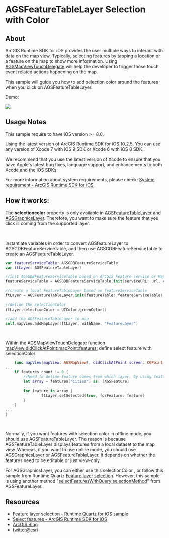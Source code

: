 # AGSFeatureTableLayer Selection with Color

## About

ArcGIS Runtime SDK for iOS provides the user multiple ways to interact with data on the map view. 
Typically, selecting features by tapping a location or a feature on the map to show more information. Using [AGSMapViewTouchDelegate](https://developers.arcgis.com/ios/api-reference/protocol_a_g_s_map_view_touch_delegate-p.html) will help the developer to trigger those touch event related actions happening on the map.

This sample will guide you how to add selection color around the features when you click on AGSFeatureTableLayer. 

Demo:

![](https://i.imgflip.com/17zwd7.gif)


## Usage Notes

This sample require to have iOS version >= 8.0.

Using the latest version of ArcGIS Runtime SDK for iOS 10.2.5. You can use any version of Xcode 7 with iOS 9 SDK or Xcode 6 with iOS 8 SDK.

We recommend that you use the latest version of Xcode to ensure that you have Apple's latest bug fixes, language support, and enhancements to both Xcode and the iOS SDKs.

For more information about system requirements, please check: [System requirement  - ArcGIS Runtime SDK for iOS](https://developers.arcgis.com/ios/swift/guide/system-reqs.htm)


## How it works:

The **selectioncolor** property is only available in [AGSFeatureTableLayer](https://developers.arcgis.com/ios/api-reference/interface_a_g_s_feature_table_layer.html#a39a9fc1e100d84a2932e66f5bcb6cd86) and [AGSGraphicsLayer](https://developers.arcgis.com/ios/api-reference/interface_a_g_s_graphics_layer.html#a53677677f06eb38f0b8b14bc80668266). Therefore, you want to make sure the feature that you click is coming from the supported layer.

&nbsp;

Instantiate variables in order to convert AGSfeatureLayer to AGSGDBFeatureServiceTable, and then use AGSGDBFeatureServiceTable to create an AGSFeatureTableLayer.

```swift
var featureServiceTable: AGSGDBFeatureServiceTable!  
var ftLayer: AGSFeatureTableLayer!  

//init AGSGDBFeatureServiceTable based on ArcGIS Feature service or Map service URL
featureServiceTable = AGSGDBFeatureServiceTable.init(serviceURL: url, credential: nil, spatialReference: AGSSpatialReference.webMercatorSpatialReference())
        
//create a local FeatureTableLayer based on featureServiceTable
ftLayer = AGSFeatureTableLayer.init(featureTable: featureServiceTable)
        
//define the selectionColor
ftLayer.selectionColor = UIColor.greenColor()
        
//add the AGSFeatureTableLayer to map
self.mapView.addMapLayer(ftLayer, withName: "FeatureLayer")
```
&nbsp;

Within the AGSMapViewTouchDelegate function [mapView:didClickAtPoint:mapPoint:features:](https://developers.arcgis.com/ios/api-reference/protocol_a_g_s_map_view_touch_delegate-p.html#acf2fb293c5b0c42c39b3b7f8f73dc7f2) define select feature with selectionColor
```swift
    func mapView(mapView: AGSMapView!, didClickAtPoint screen: CGPoint, mapPoint mappoint: AGSPoint!, features: [NSObject : AnyObject]!) {
...
	if features.count != 0 {
		//Need to define feature comes from which layer, by using featureservice's layer name
    	let array = features["Cities"] as! [AGSFeature]
    	...
    	for feature in array {
                ftLayer.setSelected(true, forFeature: feature)
		}
 	}
...
}
```
&nbsp;

Normally, if you want features with selection color in offline mode, you should use AGSFeatureTableLayer. The reason is because AGSFeatureTableLayer displays features from a local dataset to the map view. Whereas, if you want to use online mode, you should use AGSGraphicsLayer or AGSFeatureTableLayer. It depends on whether the features need to be editable or just view-only.

For AGSGraphicsLayer, you can either use this selectionColor , or follow this sample from Runtime Quartz [Feature layer selection](https://developers.arcgis.com/ios/beta/swift/sample-code/feature-layer-selection.htm). However, this sample is using another method "[selectFeaturesWithQuery:selectionMethod](https://developers.arcgis.com/ios/api-reference/interface_a_g_s_feature_layer.html#aee0dc946527a8e43930639dc8b6c176d)" 
from AGSFeatureLayer.

## Resources

* [Feature layer selection - Runtime Quartz for iOS sample](https://developers.arcgis.com/ios/beta/swift/sample-code/feature-layer-selection.htm)
* [Select features - ArcGIS Runtime SDK for iOS](https://developers.arcgis.com/ios/objective-c/guide/edit-features.htm#ESRI_SECTION1_4213B7F672304847B13FD6F9E38622B3)
* [ArcGIS Blog](http://blogs.esri.com/esri/arcgis/)
* [twitter@esri](http://twitter.com/esri)


